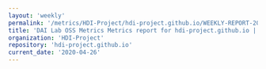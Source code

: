 ```yaml
---
layout: 'weekly'
permalink: '/metrics/HDI-Project/hdi-project.github.io/WEEKLY-REPORT-2020-04-26'
title: 'DAI Lab OSS Metrics Metrics report for hdi-project.github.io | WEEKLY-REPORT-2020-04-26'
organization: 'HDI-Project'
repository: 'hdi-project.github.io'
current_date: '2020-04-26'
---
```

